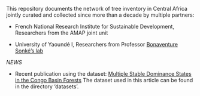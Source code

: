 
This repository documents the network of tree inventory in Central
Africa jointly curated and collected since more than a decade by
multiple partners:

  - French National Research Institute for Sustainable Development,
    Researchers from the AMAP joint unit

  - University of Yaoundé I, Researchers from Professor [Bonaventure
    Sonké’s lab](https://www.researchgate.net/lab/Bonaventure-Sonke-lab)

*NEWS*

  - Recent publication using the dataset: [Multiple Stable Dominance
    States in the Congo Basin
    Forests](https://www.mdpi.com/1999-4907/11/5/553) The dataset used
    in this article can be found in the directory ‘datasets’.
